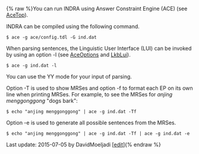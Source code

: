 {% raw %}You can run INDRA using Answer Constraint Engine (ACE) (see
[AceTop](https://blog.inductorsoftware.com/docsproto/tools/AceTop)).

INDRA can be compiled using the following command.

    $ ace -g ace/config.tdl -G ind.dat

When parsing sentences, the Linguistic User Interface (LUI) can be
invoked by using an option -l (see [AceOptions](https://blog.inductorsoftware.com/docsproto/tools/AceOptions) and
[LkbLui](https://blog.inductorsoftware.com/docsproto/tools/LkbLui)).

    $ ace -g ind.dat -l

You can use the YY mode for your input of parsing.

Option -T is used to show MRSes and option -f to format each EP on its
own line when printing MRSes. For example, to see the MRSes for *anjing
menggonggong* "dogs bark":

    $ echo "anjing menggonggong" | ace -g ind.dat -Tf

Option -e is used to generate all possible sentences from the MRSes.

    $ echo "anjing menggonggong" | ace -g ind.dat -Tf | ace -g ind.dat -e

Last update: 2015-07-05 by DavidMoeljadi [[edit](https://github.com/delph-in/docs/wiki/IndraAce/_edit)]{% endraw %}